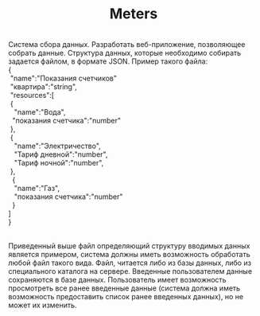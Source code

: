 <h1 align="center">Meters</h1>
<a >
<br>Система сбора данных. Разработать веб-приложение, позволяющее собрать данные. Структура данных, которые необходимо собирать задается файлом, в формате JSON. Пример такого файла:
<br>{
	<br>&nbsp;"name":"Показания счетчиков"
	<br>&nbsp;"квартира":"string",
	<br>&nbsp;"resources":[
	<br>&nbsp;{
<br>&nbsp;&nbsp;		"name":"Вода",
	<br>	&nbsp;&nbsp;"показания счетчика":"number"
<br>	&nbsp;},
<br>&nbsp;{
<br>	&nbsp;&nbsp;	"name":"Электричество",
	<br>&nbsp;&nbsp;	"Тариф дневной":"number",
	<br>&nbsp;&nbsp;	"Тариф ночной":"number",
	<br>&nbsp;},
<br>&nbsp;	{
<br>&nbsp;&nbsp;		"name":"Газ",
<br>&nbsp;&nbsp;		"показания счетчика":"number"
<br>&nbsp;	}
<br>	]
<br>}

<br>Приведенный выше файл определяющий структуру вводимых данных является примером, система должны иметь возможность обработать любой файл такого вида. Файл, читается либо из базы данных, либо из специального каталога на сервере. Введенные пользователем данные сохраняются в базе данных. Пользователь имеет возможность просмотреть все ранее введенные данные (система должна иметь возможность предоставить список ранее введенных данных), но не может их изменить.

</a>

